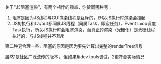 关于“JS阻塞渲染”，有两个相悖的观点，你赞同哪种呢：
1. 阻塞是因为JS线程与GUI渲染线程是互斥的，所以JS执行时渲染会挂起
2. JS的执行和Layout都同属JS线程（同属Task，即宏任务），Event Loop调度Task执行，所以JS执行时会阻塞渲染，而真正的渲染（光栅化）是光栅线程执行的，与JS线程并不互斥

第二种更合理一些，阻塞的原因是因为要先计算出完整的renderTree信息

虽然1是社区广泛流传的版本， 但如果用dev tools调试，2更符合实际情况


